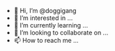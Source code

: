 - 👋 Hi, I’m @doggigang
- 👀 I’m interested in ...
- 🌱 I’m currently learning ...
- 💞️ I’m looking to collaborate on ...
- 📫 How to reach me ...

<!---
doggigang/doggigang is a ✨ special ✨ repository because its `README.md` (this file) appears on your GitHub profile.
You can click the Preview link to take a look at your changes.
--->
